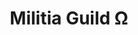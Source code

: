 ---
title: "Militia Guild Ω"
linktitle: "Militia Guild"
aliases:
    - /guilds/militia/
menu:
    lists:
        parent: "martial-guilds"
---